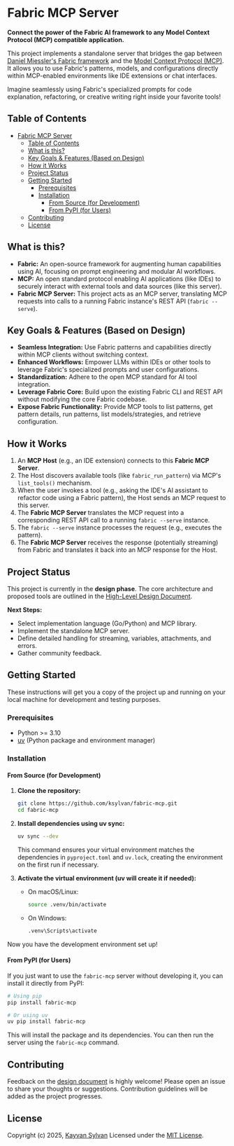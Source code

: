 # Fabric MCP Server

**Connect the power of the Fabric AI framework to any Model Context Protocol (MCP) compatible application.**

This project implements a standalone server that bridges the gap between [Daniel Miessler's Fabric framework][fabricGithubLink] and the [Model Context Protocol (MCP)][MCP]. It allows you to use Fabric's patterns, models, and configurations directly within MCP-enabled environments like IDE extensions or chat interfaces.

Imagine seamlessly using Fabric's specialized prompts for code explanation, refactoring, or creative writing right inside your favorite tools!

## Table of Contents

- [Fabric MCP Server](#fabric-mcp-server)
  - [Table of Contents](#table-of-contents)
  - [What is this?](#what-is-this)
  - [Key Goals \& Features (Based on Design)](#key-goals--features-based-on-design)
  - [How it Works](#how-it-works)
  - [Project Status](#project-status)
  - [Getting Started](#getting-started)
    - [Prerequisites](#prerequisites)
    - [Installation](#installation)
      - [From Source (for Development)](#from-source-for-development)
      - [From PyPI (for Users)](#from-pypi-for-users)
  - [Contributing](#contributing)
  - [License](#license)


## What is this?

- **Fabric:** An open-source framework for augmenting human capabilities using AI, focusing on prompt engineering and modular AI workflows.
- **MCP:** An open standard protocol enabling AI applications (like IDEs) to securely interact with external tools and data sources (like this server).
- **Fabric MCP Server:** This project acts as an MCP server, translating MCP requests into calls to a running Fabric instance's REST API (`fabric --serve`).

## Key Goals & Features (Based on Design)

- **Seamless Integration:** Use Fabric patterns and capabilities directly within MCP clients without switching context.
- **Enhanced Workflows:** Empower LLMs within IDEs or other tools to leverage Fabric's specialized prompts and user configurations.
- **Standardization:** Adhere to the open MCP standard for AI tool integration.
- **Leverage Fabric Core:** Build upon the existing Fabric CLI and REST API without modifying the core Fabric codebase.
- **Expose Fabric Functionality:** Provide MCP tools to list patterns, get pattern details, run patterns, list models/strategies, and retrieve configuration.

## How it Works

1. An **MCP Host** (e.g., an IDE extension) connects to this **Fabric MCP Server**.
2. The Host discovers available tools (like `fabric_run_pattern`) via MCP's `list_tools()` mechanism.
3. When the user invokes a tool (e.g., asking the IDE's AI assistant to refactor code using a Fabric pattern), the Host sends an MCP request to this server.
4. The **Fabric MCP Server** translates the MCP request into a corresponding REST API call to a running `fabric --serve` instance.
5. The `fabric --serve` instance processes the request (e.g., executes the pattern).
6. The **Fabric MCP Server** receives the response (potentially streaming) from Fabric and translates it back into an MCP response for the Host.

## Project Status

This project is currently in the **design phase**. The core architecture and proposed tools are outlined in the [High-Level Design Document](./docs/design.md).

**Next Steps:**

- Select implementation language (Go/Python) and MCP library.
- Implement the standalone MCP server.
- Define detailed handling for streaming, variables, attachments, and errors.
- Gather community feedback.

## Getting Started

These instructions will get you a copy of the project up and running on your local machine for development and testing purposes.

### Prerequisites

- Python >= 3.10
- [uv](https://github.com/astral-sh/uv) (Python package and environment manager)

### Installation

#### From Source (for Development)

1. **Clone the repository:**

   ```bash
   git clone https://github.com/ksylvan/fabric-mcp.git
   cd fabric-mcp
   ```

2. **Install dependencies using uv sync:**

   ```bash
   uv sync --dev
   ```

   This command ensures your virtual environment matches the dependencies in `pyproject.toml` and `uv.lock`, creating the environment on the first run if necessary.

3. **Activate the virtual environment (uv will create it if needed):**

   - On macOS/Linux:

     ```bash
     source .venv/bin/activate
     ```

   - On Windows:

     ```bash
     .venv\Scripts\activate
     ```

Now you have the development environment set up!

#### From PyPI (for Users)

If you just want to use the `fabric-mcp` server without developing it, you can install it directly from PyPI:

```bash
# Using pip
pip install fabric-mcp

# Or using uv
uv pip install fabric-mcp
```

This will install the package and its dependencies. You can then run the server using the `fabric-mcp` command.

## Contributing

Feedback on the [design document](./docs/design.md) is highly welcome! Please open an issue to share your thoughts or suggestions. Contribution guidelines will be added as the project progresses.

## License

Copyright (c) 2025, [Kayvan Sylvan](kayvan@sylvan.com) Licensed under the [MIT License](./LICENSE).

[fabricGithubLink]: https://github.com/danielmiessler/fabric
[MCP]: https://modelcontextprotocol.io/
